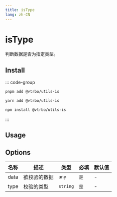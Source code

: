 ```yaml
---
title: isType
lang: zh-CN
---
```


# isType

判断数据是否为指定类型。

## Install

::: code-group

```bash [pnpm]
pnpm add @vtrbo/utils-is
```

```bash [yarn]
yarn add @vtrbo/utils-is
```

```bash [npm]
npm install @vtrbo/utils-is
```

:::

## Usage

<demo example="is/isType/basic.ts"></demo>

## Options

| 名称   | 描述     | 类型       | 必填  | 默认值 |
|------|--------|----------|-----|-----|
| data | 欲校验的数据 | `any`    | `是` | -   |
| type | 校验的类型  | `string` | `是` | -   |
